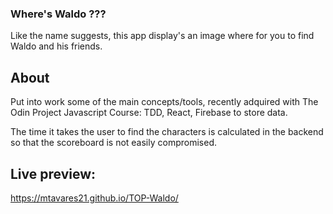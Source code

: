 ### Where's Waldo ???

Like the name suggests, this app display's an image where for you to find Waldo and his friends.

## About

Put into work some of the main concepts/tools, recently adquired with The Odin Project Javascript Course:
TDD, React, Firebase to store data.

The time it takes the user to find the characters is calculated in the backend so that the scoreboard is not easily compromised.

## Live preview: 
https://mtavares21.github.io/TOP-Waldo/
